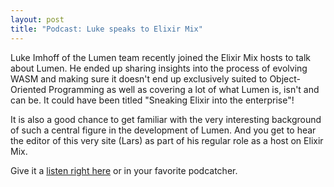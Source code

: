 ```yaml
---
layout: post
title: "Podcast: Luke speaks to Elixir Mix"
---
```


Luke Imhoff of the Lumen team recently joined the Elixir Mix hosts to talk about Lumen. He ended up sharing insights into the process of evolving WASM and making sure it doesn't end up exclusively suited to Object-Oriented Programming as well as covering a lot of what Lumen is, isn't and can be. It could have been titled "Sneaking Elixir into the enterprise"!

It is also a good chance to get familiar with the very interesting background of such a central figure in the development of Lumen. And you get to hear the editor of this very site (Lars) as part of his regular role as a host on Elixir Mix.

Give it a [listen right here](https://devchat.tv/elixir-mix/emx-113-lumen-with-luke-imhoff/) or in your favorite podcatcher.
